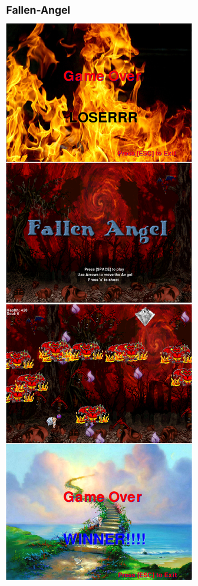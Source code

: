 # Fallen-Angel
<img src = "https://github.com/CWu7657/Fallen-Angel/blob/master/Game%20Plan/1.PNG">
<img src = "https://github.com/CWu7657/Fallen-Angel/blob/master/Game%20Plan/2.PNG">
<img src = "https://github.com/CWu7657/Fallen-Angel/blob/master/Game%20Plan/3.PNG">
<img src = "https://github.com/CWu7657/Fallen-Angel/blob/master/Game%20Plan/4.PNG">
